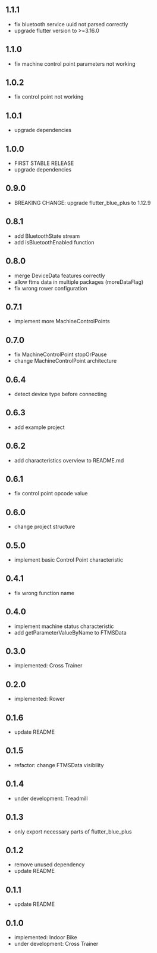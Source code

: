 ## 1.1.1

- fix bluetooth service uuid not parsed correctly
- upgrade flutter version to >=3.16.0

## 1.1.0

- fix machine control point parameters not working

## 1.0.2

- fix control point not working

## 1.0.1

- upgrade dependencies

## 1.0.0

- FIRST STABLE RELEASE
- upgrade dependencies

## 0.9.0

- BREAKING CHANGE: upgrade flutter_blue_plus to 1.12.9

## 0.8.1

- add BluetoothState stream
- add isBluetoothEnabled function

## 0.8.0

- merge DeviceData features correctly
- allow ftms data in multiple packages (moreDataFlag)
- fix wrong rower configuration

## 0.7.1

- implement more MachineControlPoints

## 0.7.0

- fix MachineControlPoint stopOrPause
- change MachineControlPoint architecture

## 0.6.4

- detect device type before connecting

## 0.6.3

- add example project

## 0.6.2

- add characteristics overview to README.md

## 0.6.1

- fix control point opcode value

## 0.6.0

- change project structure

## 0.5.0

- implement basic Control Point characteristic

## 0.4.1

- fix wrong function name

## 0.4.0

- implement machine status characteristic
- add getParameterValueByName to FTMSData

## 0.3.0

- implemented: Cross Trainer

## 0.2.0

- implemented: Rower

## 0.1.6

- update README

## 0.1.5

- refactor: change FTMSData visibility

## 0.1.4

- under development: Treadmill

## 0.1.3

- only export necessary parts of flutter_blue_plus

## 0.1.2

- remove unused dependency
- update README

## 0.1.1

- update README

## 0.1.0

- implemented: Indoor Bike
- under development: Cross Trainer
